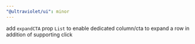 ```yaml
---
"@ultraviolet/ui": minor
---
```


add `expandCTA` prop `List` to enable dedicated column/cta to expand a row in addition of supporting click
